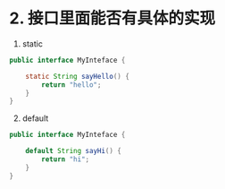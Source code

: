 # 2. 接口里面能否有具体的实现

1. static
```java 
public interface MyInteface {

    static String sayHello() {
        return "hello";
    }
}
```

2. default
```java
public interface MyInteface {

    default String sayHi() {
        return "hi";
    }
}
```
